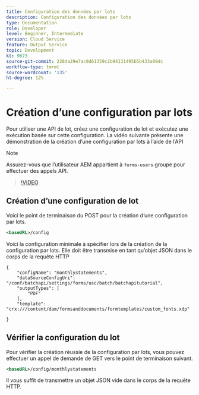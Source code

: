 ```yaml
---
title: Configuration des données par lots
description: Configuration des données par lots
type: Documentation
role: Developer
level: Beginner, Intermediate
version: Cloud Service
feature: Output Service
topic: Development
kt: 9673
source-git-commit: 228da29e7ac0d61359c2b94131495b5b433a09dc
workflow-type: tm+mt
source-wordcount: '135'
ht-degree: 12%

---
```


# Création d’une configuration par lots

Pour utiliser une API de lot, créez une configuration de lot et exécutez une exécution basée sur cette configuration. La vidéo suivante présente une démonstration de la création d’une configuration par lots à l’aide de l’API

>[!NOTE]
>Assurez-vous que l’utilisateur AEM appartient à ```forms-users``` groupe pour effectuer des appels API.


>[!VIDEO](https://video.tv.adobe.com/v/340241/?quality=12&learn=on)

## Création d’une configuration de lot

Voici le point de terminaison du POST pour la création d’une configuration par lots.

```xml
<baseURL>/config
```

Voici la configuration minimale à spécifier lors de la création de la configuration par lots. Elle doit être transmise en tant qu’objet JSON dans le corps de la requête HTTP

```
{
	"configName": "monthlystatements",
	"dataSourceConfigUri": "/conf/batchapi/settings/forms/usc/batch/batchapitutorial",
	"outputTypes": [
		"PDF"
	],
	"template": "crx:///content/dam/formsanddocuments/formtemplates/custom_fonts.xdp"

}
```

## Vérifier la configuration du lot

Pour vérifier la création réussie de la configuration par lots, vous pouvez effectuer un appel de demande de GET vers le point de terminaison suivant.


```xml
<baseURL>/config/monthlystatements
```

Il vous suffit de transmettre un objet JSON vide dans le corps de la requête HTTP.

